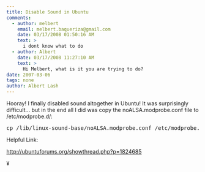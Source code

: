```yaml
---
title: Disable Sound in Ubuntu
comments:
  - author: melbert
    email: melbert.baqueriza@gmail.com
    date: 03/17/2008 01:50:16 AM
    text: >
      i dont know what to do
  - author: Albert
    date: 03/17/2008 11:27:10 AM
    text: >
      Hi Melbert, what is it you are trying to do?
date: 2007-03-06
tags: none
author: Albert Lash
---
```

Hooray! I finally disabled sound altogether in Ubuntu! It was surprisingly difficult... but in the end all I did was copy the noALSA.modprobe.conf file to /etc/modprobe.d/:

<pre>cp /lib/linux-sound-base/noALSA.modprobe.conf /etc/modprobe.d/</pre>

Helpful Link:

<a href="http://ubuntuforums.org/showthread.php?p=1824685">http://ubuntuforums.org/showthread.php?p=1824685</a>

¥

